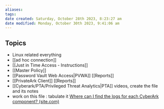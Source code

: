 ```yaml
---
aliases: 
tags: 
date created: Saturday, October 28th 2023, 8:23:27 am
date modified: Monday, October 30th 2023, 9:41:06 am
---
```


## Topics

- Linux related everything
- [[ad hoc connection]]
- [[Just in Time Access  - Instructions]]
- [[Master Policy]]
- [[Password Vault Web Access|PVWA]] [[Reports]]
- [[PrivateArk Client]] [[Reports]]
- [[Cyberark/PTA/Privileged Threat Analytics|PTA]] videos, create the file and its notes
- work on this file : tabulate it [Where can I find the logs for each CyberArk component? (site.com)](https://cyberark.my.site.com/s/article/Where-do-I-find-the-logs)